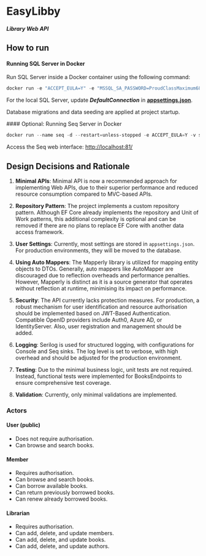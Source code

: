 # EasyLibby

##### Library Web API

## How to run

#### Running SQL Server in Docker

Run SQL Server inside a Docker container using the following command:

```powershell
docker run -e "ACCEPT_EULA=Y" -e "MSSQL_SA_PASSWORD=ProudClassMaximum68" -p 1445:1433 -v sqlvolume:/var/opt/mssql -d --rm --name mssql mcr.microsoft.com/mssql/server:2022-latest
```

For the local SQL Server, update ***DefaultConnection*** in **<u>appsettings.json</u>**.

Database migrations and data seeding are applied at project startup.

#### Optional: Running Seq Server in Docker

```powershell
docker run --name seq -d --restart=unless-stopped -e ACCEPT_EULA=Y -v seq:/data -p 81:80 -p 5345:5341 datalust/seq:latest
```

Access the Seq web interface: <http://localhost:81/>

## Design Decisions and Rationale

1. **Minimal APIs**:
  Minimal API is now a recommended approach for implementing Web APIs, due to their superior performance and reduced resource consumption compared to MVC-based APIs.
  
2. **Repository Pattern**:
  The project implements a custom repository pattern. Although EF Core already implements the repository and Unit of Work patterns, this additional complexity is optional and can be removed if there are no plans to replace EF Core with another data access framework.
  
3. **User Settings**:
  Currently, most settings are stored in `appsettings.json`. For production environments, they will be moved to the database.
  
4. **Using Auto Mappers**:
  The Mapperly library is utilized for mapping entity objects to DTOs. Generally, auto mappers like AutoMapper are discouraged due to reflection overheads and performance penalties. However, Mapperly is distinct as it is a source generator that operates without reflection at runtime, minimising its impact on performance.
  
5. **Security**:
  The API currently lacks protection measures. For production, a robust mechanism for user identification and resource authorisation should be implemented based on JWT-Based Authentication. Compatible OpenID providers include Auth0, Azure AD, or IdentityServer. Also, user registration and management should be added.
  
6. **Logging**:
  Serilog is used for structured logging, with configurations for Console and Seq sinks. The log level is set to verbose, with high overhead and should be adjusted for the production environment.
  
7. **Testing**:
  Due to the minimal business logic, unit tests are not required. Instead, functional tests were implemented for BooksEndpoints to ensure comprehensive test coverage.
  
8. **Validation**:
  Currently, only minimal validations are implemented.
  

### Actors

#### User (public)

- Does not require authorisation.
- Can browse and search books.

#### Member

- Requires authorisation.
- Can browse and search books.
- Can borrow available books.
- Can return previously borrowed books.
- Can renew already borrowed books.

#### Librarian

- Requires authorisation.
- Can add, delete, and update members.
- Can add, delete, and update books.
- Can add, delete, and update authors.
